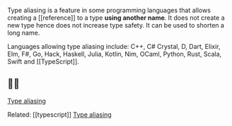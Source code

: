 
Type aliasing is a feature in some programming languages that allows creating a [[reference]] to a type **using another name**. 
It does not create a new type hence does not increase type safety. It can be used to shorten a long name. 

Languages allowing type aliasing include: C++, C# Crystal, D, Dart, Elixir, Elm, F#, Go, Hack, Haskell, Julia, Kotlin, Nim, OCaml, Python, Rust, Scala, Swift and [[TypeScript]]. 

## 🦶📔
[Type aliasing](https://en.wikipedia.org/wiki/Type_aliasing)

Related: [[typescript]]  [Type aliasing](https://en.wikipedia.org/wiki/Type_aliasing)
